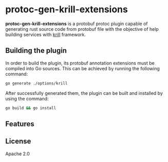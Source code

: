 # protoc-gen-krill-extensions

**protoc-gen-krill-extensions** is a protobuf protoc plugin capable of generating
rust source code from protobuf file with the objective of help building services
with [krill](https://github.com/rsfreitas/krill) framework.

## Building the plugin

In order to build the plugin, its protobuf annotation extensions must be
compiled into Go sources. This can be achieved by running the following
command:
```bash
go generate ./options/krill
```

After successfully generated them, the plugin can be built and installed by
using the command:
```bash
go build && go install
```

## Features

## License

Apache 2.0

